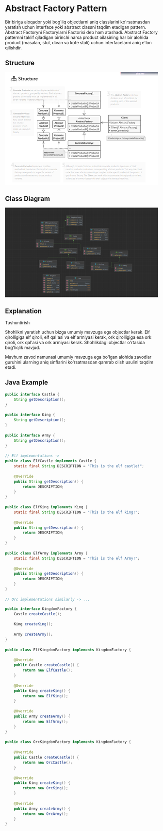 # Abstract Factory Pattern

Bir biriga aloqador yoki bog'liq objectlarni aniq classlarini ko'rsatmasdan yaratish uchun interface yoki abstract classni
taqdim etadigan pattern. Abstract Factoryni Factorylarni Factorisi deb ham atashadi. Abstract Factory patternni taklif
qiladigan birinchi narsa product oilasining har bir alohida product (masalan, stul, divan va kofe stoli) uchun
interfacelarni aniq e'lon qilishdir.

## Structure

![structure](etc/images/structure.png)

## Class Diagram

![windows](etc/images/img.png)

## Explanation

Tushuntirish

Shohlikni yaratish uchun bizga umumiy mavzuga ega objectlar kerak.
Elf qirolligiga elf qiroli, elf qal'asi va elf armiyasi kerak, ork qirolligiga esa ork qiroli, ork qal'asi va
ork armiyasi kerak. Shohlikdagi objectlar o'rtasida bog'liqlik mavjud.

Mavhum zavod namunasi umumiy mavzuga ega bo'lgan alohida zavodlar
guruhini ularning aniq sinflarini ko'rsatmasdan qamrab olish usulini taqdim etadi.

## Java Example

```java
public interface Castle {
    String getDescription();
}

public interface King {
    String getDescription();
}

public interface Army {
    String getDescription();
}

// Elf implementations ->
public class ElfCastle implements Castle {
    static final String DESCRIPTION = "This is the elf castle!";

    @Override
    public String getDescription() {
        return DESCRIPTION;
    }
}

public class ElfKing implements King {
    static final String DESCRIPTION = "This is the elf king!";

    @Override
    public String getDescription() {
        return DESCRIPTION;
    }
}

public class ElfArmy implements Army {
    static final String DESCRIPTION = "This is the elf Army!";

    @Override
    public String getDescription() {
        return DESCRIPTION;
    }
}

// Orc implementations similarly -> ...
```

```java
public interface KingdomFactory {
    Castle createCastle();

    King createKing();

    Army createArmy();
}

public class ElfKingdomFactory implements KingdomFactory {

    @Override
    public Castle createCastle() {
        return new ElfCastle();
    }

    @Override
    public King createKing() {
        return new ElfKing();
    }

    @Override
    public Army createArmy() {
        return new ElfArmy();
    }
}

public class OrcKingdomFactory implements KingdomFactory {

    @Override
    public Castle createCastle() {
        return new OrcCastle();
    }

    @Override
    public King createKing() {
        return new OrcKing();
    }

    @Override
    public Army createArmy() {
        return new OrcArmy();
    }
}
```


